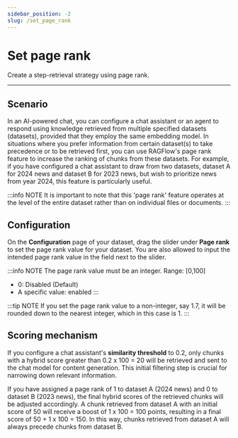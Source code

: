 ```yaml
---
sidebar_position: -2
slug: /set_page_rank
---
```


# Set page rank

Create a step-retrieval strategy using page rank.

---

## Scenario

In an AI-powered chat, you can configure a chat assistant or an agent to respond using knowledge retrieved from multiple specified datasets (datasets), provided that they employ the same embedding model. In situations where you prefer information from certain dataset(s) to take precedence or to be retrieved first, you can use RAGFlow's page rank feature to increase the ranking of chunks from these datasets. For example, if you have configured a chat assistant to draw from two datasets, dataset A for 2024 news and dataset B for 2023 news, but wish to prioritize news from year 2024, this feature is particularly useful.

:::info NOTE
It is important to note that this 'page rank' feature operates at the level of the entire dataset rather than on individual files or documents.
:::

## Configuration

On the **Configuration** page of your dataset, drag the slider under **Page rank** to set the page rank value for your dataset. You are also allowed to input the intended page rank value in the field next to the slider.

:::info NOTE
The page rank value must be an integer. Range: [0,100]

- 0: Disabled (Default)
- A specific value: enabled
:::

:::tip NOTE
If you set the page rank value to a non-integer, say 1.7, it will be rounded down to the nearest integer, which in this case is 1.
:::

## Scoring mechanism

If you configure a chat assistant's **similarity threshold** to 0.2, only chunks with a hybrid score greater than 0.2 x 100 = 20 will be retrieved and sent to the chat model for content generation. This initial filtering step is crucial for narrowing down relevant information.

If you have assigned a page rank of 1 to dataset A (2024 news) and 0 to dataset B (2023 news), the final hybrid scores of the retrieved chunks will be adjusted accordingly. A chunk retrieved from dataset A with an initial score of 50 will receive a boost of 1 x 100 = 100 points, resulting in a final score of 50 + 1 x 100 = 150. In this way, chunks retrieved from dataset A will always precede chunks from dataset B.